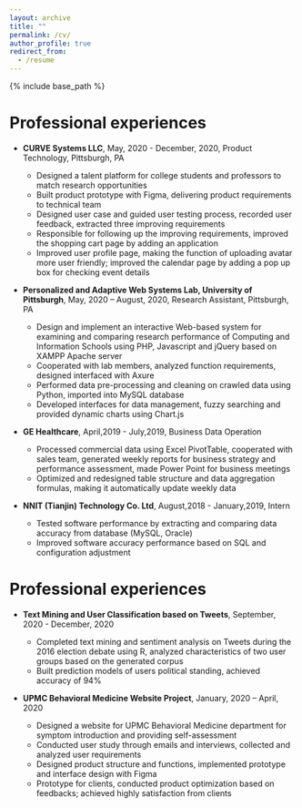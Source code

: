 ```yaml
---
layout: archive
title: ""
permalink: /cv/
author_profile: true
redirect_from:
  - /resume
---
```


{% include base_path %}

Professional experiences
======
* **CURVE Systems LLC**, May, 2020 - December, 2020, Product Technology, Pittsburgh, PA                                      
    * Designed a talent platform for college students and professors to match research opportunities
    * Built product prototype with Figma, delivering product requirements to technical team
    * Designed user case and guided user testing process, recorded user feedback, extracted three improving requirements
    * Responsible for following up the improving requirements, improved the shopping cart page by adding an application 
    * Improved user profile page, making the function of uploading avatar more user friendly; improved the calendar page by adding a pop up box for checking event details

* **Personalized and Adaptive Web Systems Lab, University of Pittsburgh**, May, 2020 – August, 2020, Research Assistant, Pittsburgh, PA                                      
    * Design and implement an interactive Web-based system for examining and comparing research performance of Computing and Information Schools using PHP, Javascript and jQuery based on XAMPP Apache server
    * Cooperated with lab members, analyzed function requirements, designed interfaced with Axure
    * Performed data pre-processing and cleaning on crawled data using Python, imported into MySQL database
    * Developed interfaces for data management, fuzzy searching and  provided dynamic charts using Chart.js 

* **GE Healthcare**, April,2019 - July,2019, Business Data Operation                                      
    * Processed commercial data using Excel PivotTable, cooperated with sales team, generated weekly reports for business strategy and performance assessment, made Power Point for business meetings
    * Optimized and redesigned table structure and data aggregation formulas, making it automatically update weekly data

* **NNIT (Tianjin) Technology Co. Ltd**, August,2018 - January,2019, Intern                                          
    * Tested software performance by extracting and comparing data accuracy from database (MySQL, Oracle)
    * Improved software accuracy performance based on SQL and configuration adjustment

Professional experiences
======
* **Text Mining and User Classification based on Tweets**, September, 2020 - December, 2020
    * Completed text mining and sentiment analysis on Tweets during the 2016 election debate using R, analyzed characteristics of two user groups based on the generated corpus
    * Built prediction models of users political standing, achieved accuracy of 94%

* **UPMC Behavioral Medicine Website Project**, January, 2020 – April, 2020
    * Designed a website for UPMC Behavioral Medicine department for symptom introduction and providing self-assessment 
    * Conducted user study through emails and interviews, collected and analyzed user requirements 
    * Designed product structure and functions, implemented prototype and interface design with Figma
    * Prototype for clients, conducted product optimization based on feedbacks; achieved highly satisfaction from clients
